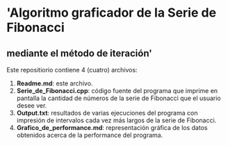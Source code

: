 # 'Algoritmo graficador de la Serie de Fibonacci
## mediante el método de iteración'

Este repositiorio contiene 4 (cuatro) archivos:

1. **Readme.md**: este archivo.
2. **Serie_de_Fibonacci.cpp**: código fuente del programa que imprime en pantalla la cantidad de números de la serie de Fibonacci que el usuario desee ver.
3. **Output.txt**: resultados de varias ejecuciones del programa con impresión de intervalos cada vez más largos de la serie de Fibonacci.
4. **Grafico_de_performance.md**: representación gráfica de los datos obtenidos acerca de la performance del programa.
